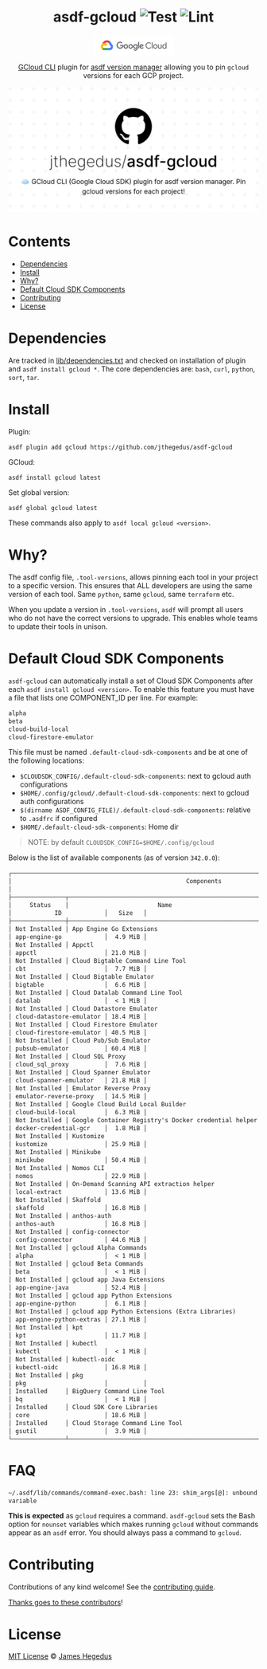 <div align="center">

# asdf-gcloud ![Test](https://github.com/jthegedus/asdf-gcloud/workflows/Test/badge.svg) ![Lint](https://github.com/jthegedus/asdf-gcloud/workflows/Lint/badge.svg)

<a href="https://cloud.google.com/sdk/gcloud/reference" target="_blank" rel="noopener noreferrer">
  <img src="assets/logo_lockup_cloud_rgb.png" height="42" align="middle" />
</a>

[GCloud CLI](https://cloud.google.com/sdk/gcloud/reference) plugin for
[asdf version manager](https://asdf-vm.com) allowing you to pin `gcloud`
versions for each GCP project.

![asdf-gcloud](./assets/asdf-gcloud.png)

</div>

# Contents

- [Dependencies](#dependencies)
- [Install](#install)
- [Why?](#why)
- [Default Cloud SDK Components](#default-cloud-sdk-components)
- [Contributing](#contributing)
- [License](#license)

# Dependencies

Are tracked in [lib/dependencies.txt](lib/dependencies.txt) and checked on
installation of plugin and `asdf install gcloud *`. The core dependencies are:
`bash`, `curl`, `python`, `sort`, `tar`.

# Install

Plugin:

```shell
asdf plugin add gcloud https://github.com/jthegedus/asdf-gcloud
```

GCloud:

```shell
asdf install gcloud latest
```

Set global version:

```shell
asdf global gcloud latest
```

These commands also apply to `asdf local gcloud <version>`.

# Why?

The asdf config file, `.tool-versions`, allows pinning each tool in your project
to a specific version. This ensures that ALL developers are using the same
version of each tool. Same `python`, same `gcloud`, same `terraform` etc.

When you update a version in `.tool-versions`, `asdf` will prompt all users who
do not have the correct versions to upgrade. This enables whole teams to update
their tools in unison.

# Default Cloud SDK Components

`asdf-gcloud` can automatically install a set of Cloud SDK Components after each
`asdf install gcloud <version>`. To enable this feature you must have a file
that lists one COMPONENT_ID per line. For example:

```
alpha
beta
cloud-build-local
cloud-firestore-emulator
```

This file must be named `.default-cloud-sdk-components` and be at one of the
following locations:

- `$CLOUDSDK_CONFIG/.default-cloud-sdk-components`: next to gcloud auth
  configurations
- `$HOME/.config/gcloud/.default-cloud-sdk-components`: next to gcloud auth
  configurations
- `$(dirname ASDF_CONFIG_FILE)/.default-cloud-sdk-components`: relative to
  `.asdfrc` if configured
- `$HOME/.default-cloud-sdk-components`: Home dir

> NOTE: by default `CLOUDSDK_CONFIG=$HOME/.config/gcloud`

Below is the list of available components (as of version `342.0.0`):

```
┌────────────────────────────────────────────────────────────────────────────────────────────────────────────┐
│                                                 Components                                                 │
├───────────────┬──────────────────────────────────────────────────────┬──────────────────────────┬──────────┤
│     Status    │                         Name                         │            ID            │   Size   │
├───────────────┼──────────────────────────────────────────────────────┼──────────────────────────┼──────────┤
│ Not Installed │ App Engine Go Extensions                             │ app-engine-go            │  4.9 MiB │
│ Not Installed │ Appctl                                               │ appctl                   │ 21.0 MiB │
│ Not Installed │ Cloud Bigtable Command Line Tool                     │ cbt                      │  7.7 MiB │
│ Not Installed │ Cloud Bigtable Emulator                              │ bigtable                 │  6.6 MiB │
│ Not Installed │ Cloud Datalab Command Line Tool                      │ datalab                  │  < 1 MiB │
│ Not Installed │ Cloud Datastore Emulator                             │ cloud-datastore-emulator │ 18.4 MiB │
│ Not Installed │ Cloud Firestore Emulator                             │ cloud-firestore-emulator │ 40.5 MiB │
│ Not Installed │ Cloud Pub/Sub Emulator                               │ pubsub-emulator          │ 60.4 MiB │
│ Not Installed │ Cloud SQL Proxy                                      │ cloud_sql_proxy          │  7.6 MiB │
│ Not Installed │ Cloud Spanner Emulator                               │ cloud-spanner-emulator   │ 21.8 MiB │
│ Not Installed │ Emulator Reverse Proxy                               │ emulator-reverse-proxy   │ 14.5 MiB │
│ Not Installed │ Google Cloud Build Local Builder                     │ cloud-build-local        │  6.3 MiB │
│ Not Installed │ Google Container Registry's Docker credential helper │ docker-credential-gcr    │  1.8 MiB │
│ Not Installed │ Kustomize                                            │ kustomize                │ 25.9 MiB │
│ Not Installed │ Minikube                                             │ minikube                 │ 50.4 MiB │
│ Not Installed │ Nomos CLI                                            │ nomos                    │ 22.9 MiB │
│ Not Installed │ On-Demand Scanning API extraction helper             │ local-extract            │ 13.6 MiB │
│ Not Installed │ Skaffold                                             │ skaffold                 │ 16.8 MiB │
│ Not Installed │ anthos-auth                                          │ anthos-auth              │ 16.8 MiB │
│ Not Installed │ config-connector                                     │ config-connector         │ 44.6 MiB │
│ Not Installed │ gcloud Alpha Commands                                │ alpha                    │  < 1 MiB │
│ Not Installed │ gcloud Beta Commands                                 │ beta                     │  < 1 MiB │
│ Not Installed │ gcloud app Java Extensions                           │ app-engine-java          │ 52.4 MiB │
│ Not Installed │ gcloud app Python Extensions                         │ app-engine-python        │  6.1 MiB │
│ Not Installed │ gcloud app Python Extensions (Extra Libraries)       │ app-engine-python-extras │ 27.1 MiB │
│ Not Installed │ kpt                                                  │ kpt                      │ 11.7 MiB │
│ Not Installed │ kubectl                                              │ kubectl                  │  < 1 MiB │
│ Not Installed │ kubectl-oidc                                         │ kubectl-oidc             │ 16.8 MiB │
│ Not Installed │ pkg                                                  │ pkg                      │          │
│ Installed     │ BigQuery Command Line Tool                           │ bq                       │  < 1 MiB │
│ Installed     │ Cloud SDK Core Libraries                             │ core                     │ 18.6 MiB │
│ Installed     │ Cloud Storage Command Line Tool                      │ gsutil                   │  3.9 MiB │
└───────────────┴──────────────────────────────────────────────────────┴──────────────────────────┴──────────┘
```

# FAQ

```
~/.asdf/lib/commands/command-exec.bash: line 23: shim_args[@]: unbound variable
```

**This is expected** as `gcloud` requires a command. `asdf-gcloud` sets the Bash
option for `nounset` variables which makes running `gcloud` without commands
appear as an `asdf` error. You should always pass a command to `gcloud`.

# Contributing

Contributions of any kind welcome! See the
[contributing guide](CONTRIBUTING.md).

[Thanks goes to these contributors](https://github.com/jthegedus/asdf-gcloud/graphs/contributors)!

# License

[MIT License](LICENSE) © [James Hegedus](https://github.com/jthegedus/)
